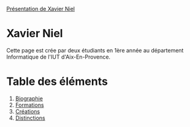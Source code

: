 [Présentation de Xavier Niel](http://xavier-niel.wikidot.com/home:home)

Xavier Niel
===========

Cette page est crée par deux étudiants en 1ère année au département Informatique de l'IUT d'Aix-En-Provence.
# Table des éléments
1. [Biographie](#biographie)
2. [Formations](#formations)
3. [Créations](#créations)
4. [Distinctions](#distinctions)
